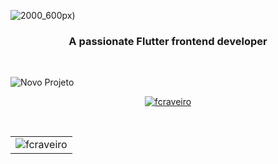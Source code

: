 
![2000_600px]([https://github.com/user-attachments/assets/d6981a99-2f05-41ca-8aad-0a6b4b29c464))
<br>
<h3 align="center">A passionate Flutter frontend developer</h3>
<br>

![Novo Projeto](https://github.com/user-attachments/assets/d6981a99-2f05-41ca-8aad-0a6b4b29c464)



<p align="center"> <a href="https://github.com/ryo-ma/github-profile-trophy"><img src="https://github-profile-trophy.vercel.app/?username=fcraveiro&theme=onedark" alt="fcraveiro" /></a> </p>
<br>
<table align="center" border="0" cellpadding="1" cellspacing="1" style="width:650px;">
	<tbody>
		<tr>
			<td><img align="center" src="https://github-readme-streak-stats.herokuapp.com/?user=fcraveiro&" alt="fcraveiro" /></td>
</tr>
	</tbody>
</table>
